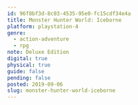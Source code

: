 ```yaml
---
id: 96f8bf3d-8c03-4535-95e0-fc15cdf34e4a
title: Monster Hunter World: Iceborne
platform: playstation-4
genre:
  - action-adventure
  - rpg
note: Deluxe Edition
digital: true
physical: true
guide: false
pending: false
posted: 2019-09-06
slug: monster-hunter-world-iceborne
---
```

